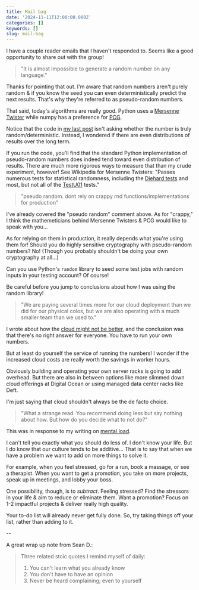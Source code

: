 ```yaml
---
title: Mail bag
date: '2024-11-11T12:00:00.000Z'
categories: []
keywords: []
slug: mail-bag
---
```


I have a couple reader emails that I haven't responded to. Seems like a good opportunity to share out with the group!


> "It is almost impossible to generate a random number on any language."

Thanks for pointing that out. I'm aware that random numbers aren't purely random & if you know the seed you can even deterministically predict the next results. That's why they're referred to as pseudo-random numbers.

That said, today's algorithms are really good. Python uses a [Mersenne Twister](https://en.wikipedia.org/wiki/Mersenne_Twister) while numpy has a preference for [PCG](https://en.wikipedia.org/wiki/Permuted_congruential_generator).

Notice that the code in [my last post](https://daily.developerpurpose.com/really-random/) isn't asking whether the number is truly random/deterministic. Instead, I wondered if there are even distributions of results over the long term.

If you run the code, you'll find that the standard Python implementation of pseudo-random numbers does indeed tend toward even distribution of results. There are much more rigorous ways to measure that than my crude experiment, however! See Wikipedia for Mersenne Twisters: "Passes numerous tests for statistical randomness, including the [Diehard tests](https://en.wikipedia.org/wiki/Diehard_tests) and most, but not all of the [TestU01](https://en.wikipedia.org/wiki/TestU01) tests."


> "pseudo random. dont rely on crappy rnd functions/implementations for production"

I've already covered the "pseudo random" comment above. As for "crappy," I think the mathemeticians behind Mersenne Twisters & PCG would like to speak with you...

As for relying on them in production, it really depends what you're using them for! Should you do highly sensitive cryptography with pseudo-random numbers? No! (Though you probably shouldn't be doing your own cryptography at all...)

Can you use Python's `random` library to seed some test jobs with random inputs in your testing account? Of course!

Be careful before you jump to conclusions about how I was using the random library!


> "We are paying several times more for our cloud deployment than we did for our physical colos, but we are also operating with a much smaller team than we used to."

I wrote about how the [cloud might not be better](https://daily.developerpurpose.com/cloud-better/), and the conclusion was that there's no right answer for everyone. You have to run your own numbers.

But at least do yourself the service of running the numbers! I wonder if the increased cloud costs are really worth the savings in worker hours.

Obviously building and operating your own server racks is going to add overhead. But there are also in between options like more slimmed down cloud offerings at Digital Ocean or using managed data center racks like Deft.

I'm just saying that cloud shouldn't always be the de facto choice.


> "What a strange read. You recommend doing less but say nothing about how. But how do you decide what to not do?"

This was in response to my writing on [mental load](https://daily.developerpurpose.com/mental-load/).

I can't tell you exactly what you should do less of. I don't know your life. But I do know that our culture tends to be additive... That is to say that when we have a problem we want to add on more things to solve it.

For example, when you feel stressed, go for a run, book a massage, or see a therapist. When you want to get a promotion, you take on more projects, speak up in meetings, and lobby your boss.

One possibility, though, is to _subtract_. Feeling stressed? Find the stressors in your life & aim to reduce or eliminate them. Want a promotion? Focus on 1-2 impactful projects & deliver really high quality.

Your to-do list will already never get fully done. So, try taking things off your list, rather than adding to it.

--

A great wrap up note from Sean D.:

> Three related stoic quotes I remind myself of daily:
> 1. You can't learn what you already know
> 2. You don't have to have an opinion
> 3. Never be heard complaining; even to yourself

